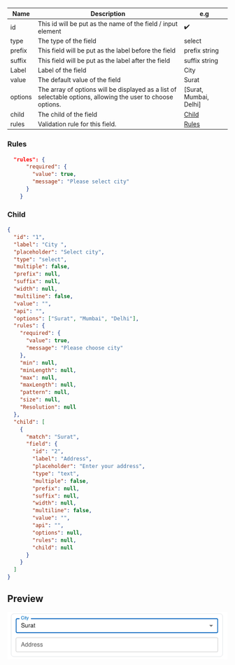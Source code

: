 | **Name** | **Description**                                                                                              | **e.g**                |
| -------- | ------------------------------------------------------------------------------------------------------------ | ---------------------- |
| id       | This id will be put as the name of the field / input element                                                 | ✔️                     |
| type     | The type of the field                                                                                        | select                 |
| prefix   | This field will be put as the label before the field                                                         | prefix string          |
| suffix   | This field will be put as the label after the field                                                          | suffix string          |
| Label    | Label of the field                                                                                           | City                   |
| value    | The default value of the field                                                                               | Surat                  |
| options  | The array of options will be displayed as a list of selectable options, allowing the user to choose options. | [Surat, Mumbai, Delhi] |
| child    | The child of the field                                                                                       | [Child](#child)        |
| rules    | Validation rule for this field.                                                                              | [Rules](#rules)        |

### Rules

```json
  "rules": {
      "required": {
        "value": true,
        "message": "Please select city"
      }
    }
```

### Child

```json
{
  "id": "1",
  "label": "City ",
  "placeholder": "Select city",
  "type": "select",
  "multiple": false,
  "prefix": null,
  "suffix": null,
  "width": null,
  "multiline": false,
  "value": "",
  "api": "",
  "options": ["Surat", "Mumbai", "Delhi"],
  "rules": {
    "required": {
      "value": true,
      "message": "Please choose city"
    },
    "min": null,
    "minLength": null,
    "max": null,
    "maxLength": null,
    "pattern": null,
    "size": null,
    "Resolution": null
  },
  "child": [
    {
      "match": "Surat",
      "field": {
        "id": "2",
        "label": "Address",
        "placeholder": "Enter your address",
        "type": "text",
        "multiple": false,
        "prefix": null,
        "suffix": null,
        "width": null,
        "multiline": false,
        "value": "",
        "api": "",
        "options": null,
        "rules": null,
        "child": null
      }
    }
  ]
}
```

## Preview

![Select](../static/img/Previews/select.png)

